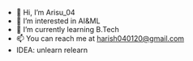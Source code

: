 - 👋 Hi, I’m Arisu_04
- 👀 I’m interested in AI&ML
- 🌱 I’m currently learning B.Tech 
- 📫 You can reach me at harish040120@gmail.com
- IDEA: unlearn relearn

<!---
harish040120/harish040120 is a ✨ special ✨ repository because its `README.md` (this file) appears on your GitHub profile.
You can click the Preview link to take a look at your changes.
--->
